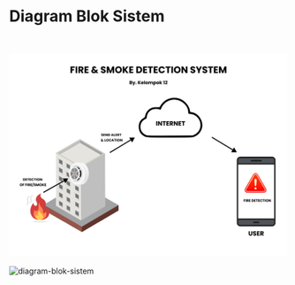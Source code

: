 # Diagram Blok Sistem

<br>

![ilustrasi-sistem](../../images/ilustrasi-sistem.png)

![diagram-blok-sistem](../../images/alur-kerja-sistem.png)
